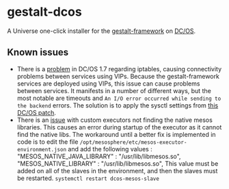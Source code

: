 # gestalt-dcos

A Universe one-click installer for the [gestalt-framework](http://www.galacticfog.com) on [DC/OS](https://dcos.io/).

## Known issues

* There is a [problem](https://groups.google.com/a/dcos.io/forum/#!msg/users/bKv9mucQBi0/H5VUg17nAAAJ) in DC/OS 1.7 regarding iptables, causing connectivity problems between
  services using VIPs. Because the gestalt-framework services are deployed using VIPs, this issue can cause problems between services. It manifests in a number of different ways,
  but the most notable are timeouts and `An I/O error occurred while sending to the backend` errors. The solution is to apply the sysctl settings from [this DC/OS
patch](https://github.com/dcos/dcos/blob/master/packages/minuteman/build#L28-L30).
* There is an [issue](https://github.com/mesos/elasticsearch/issues/170)  with custom executors not finding the native mesos libraries.  This causes an error during startup of the executor as it cannot find the native libs.  The workaround until a better fix is implemented in code is to edit the file `/opt/mesosphere/etc/mesos-executor-environment.json` and add the following values :
	"MESOS_NATIVE_JAVA_LIBRARY" : "/usr/lib/libmesos.so",
	"MESOS_NATIVE_LIBRARY" : "/usr/lib/libmesos.so",
	This value must be added on all of the slaves in the environment, and then the slaves must be restarted.  `systemctl restart dcos-mesos-slave`
